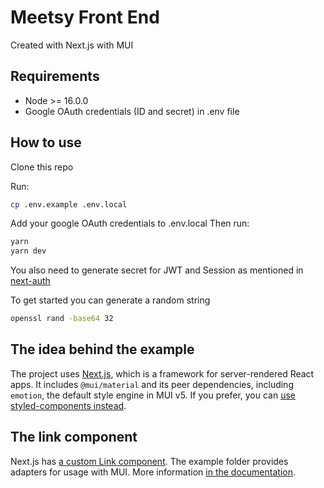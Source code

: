 # Meetsy Front End

Created with Next.js with MUI

## Requirements

- Node >= 16.0.0
- Google OAuth credentials (ID and secret) in .env file
## How to use

Clone this repo

Run:
```sh
cp .env.example .env.local
```

Add your google OAuth credentials to .env.local
Then run:
```sh
yarn
yarn dev
```

You also need to generate secret for JWT and Session as mentioned in [next-auth](https://next-auth.js.org/configuration/options#secret)

To get started you can generate a random string

```sh
openssl rand -base64 32
```

## The idea behind the example

The project uses [Next.js](https://github.com/zeit/next.js), which is a framework for server-rendered React apps.
It includes `@mui/material` and its peer dependencies, including `emotion`, the default style engine in MUI v5.
If you prefer, you can [use styled-components instead](https://mui.com/guides/interoperability/#styled-components).

## The link component

Next.js has [a custom Link component](https://nextjs.org/docs/api-reference/next/link).
The example folder provides adapters for usage with MUI.
More information [in the documentation](https://mui.com/guides/routing/#next-js).
